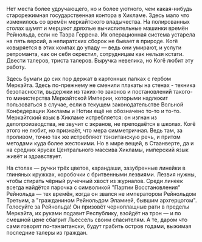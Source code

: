 Нет места более удручающего, но и более уютного, чем какая-нибудь старорежимная государственная контора в Хикламе. Здесь мало что изменилось со времён меркайтского владычества. На полированных столах шумят и мерцают дряхлые вычислительные машинки времён Рейнольда, если не Таэра Геррена. Их операционная система устарела на пять версий, а непиратских сборок не бывает в природе. Когё ковыряется в этих компах до упаду — ведь они умирают, и услуги ретроманта, как он себя окрестил, сотрудницам как нельзя кстати. Двести талеров, триста талеров. Выручка невелика, но Когё любит эту работу.

Здесь бумаги до сих пор держат в картонных папках с гербом Меркайта. Здесь по-прежнему не сменили плакаты на стенах - техника безопасности, выдержки из таких-то законов и постановлений такого-то министерства Меркайтской Империи, которыми надлежит пользоваться в случае, если в текущем законодательстве Вольной Конфедерации Хикламы и Нотии ещё не обозначено то-то и то-то. Меркайтский язык в Хикламе истребляется: он изгнан из делопроизводства, не звучит с экранов, не преподаётся в школах. Когё этого не любит, но признаёт, что мера симметричная. Ведь там, за проливом, точно так же истребляют тэнзитанскую речь, и притом методами куда более жестокими. Но в мире вещей, в Стаанверте, да и на средних ярусах Центрального массива Хикламы, имперский язык живёт и здравствует.

На столах — ручки трёх цветов, карандаши, зазубренные линейки в глиняных кружках, коробочки с бритвенными лезвиями. Лезвия нужны, чтобы стирать чёрный ручечный хвост из журналов. Среди линеек всегда найдётся парочка с символикой "Партии Восстановления" Рейнольда — тех времён, когда он звался не императором Рейнольдом Третьим, а "гражданином Рейнольдом Эламией, бывшим архгерцогом". Голосуйте за Рейнольда! Он призовёт черноплащные рати в пределы Меркайта, их руками подавит Республику, взойдёт на трон — и по смешной цене сбагрит Льессель своим спасителям. А те, даром что сами говорят по-тэнзитански, будут грабить остров годами, выжимая последние талеры из граждан.
